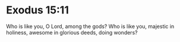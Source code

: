 # Exodus 15:11

Who is like you, O Lord, among the gods? Who is like you, majestic in holiness, awesome in glorious deeds, doing wonders?
